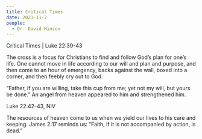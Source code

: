 ```yaml
---
title: Critical Times
date: 2021-11-7
people:
  - Dr. David Hinson
---
```


Critical Times | Luke 22:39-43

The cross is a focus for Christians to find and follow God’s plan for one’s life. One cannot move in life according to our will and plan and purpose, and then come to an hour of emergency, backs against the wall, boxed into a corner, and then feebly cry out to God.

“Father, if you are willing, take this cup from me; yet not my will, but yours be done.” An angel from heaven appeared to him and strengthened him.

Luke 22:42-43, NIV

The resources of heaven come to us when we yield our lives to his care and keeping.  James 2:17 reminds us: “Faith, if it is not accompanied by action, is dead.”